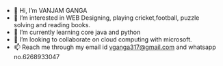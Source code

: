 - 👋 Hi, I’m VANJAM GANGA
- 👀 I’m interested in WEB Designing, playing cricket,football, puzzle solving and reading books.
- 🌱 I’m currently learning core java and python
- 💞️ I’m looking to collaborate on cloud computing with microsoft.
- 📫 Reach me through my email id vganga317@gmail.com and whatsapp no.6268933047

<!---
VG317/VG317 is a ✨ special ✨ repository because its `README.md` (this file) appears on your GitHub profile.
You can click the Preview link to take a look at your changes.
--->
